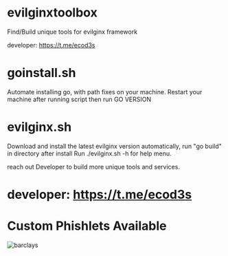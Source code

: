 # evilginxtoolbox
Find/Build unique tools for evilginx framework

developer: https://t.me/ecod3s

# goinstall.sh
Automate installing go, with path fixes on your machine. Restart your machine after running script then run GO VERSION

# evilginx.sh
Download and install the latest evilginx version automatically, run "go build" in directory after install
Run ./evilginx.sh -h for help menu.

reach out Developer to build more unique tools and services.

# developer: https://t.me/ecod3s

# Custom Phishlets Available

![barclays](https://github.com/user-attachments/assets/1faf8f67-7dd8-4243-ba49-db84e80237b4)



